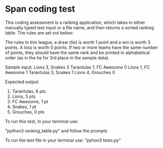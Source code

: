 # Span coding test

This coding assessment is a ranking application, which takes in either manually typed text input or a file name, and then returns a sorted ranking table. The rules are set out below:

The rules
In this league, a draw (tie) is worth 1 point and a win is worth 3 points. A loss is worth 0 points.
If two or more teams have the same number of points, they should have the same rank and be
printed in alphabetical order (as in the tie for 3rd place in the sample data).


Sample input:
Lions 3, Snakes 3
Tarantulas 1, FC Awesome 0
Lions 1, FC Awesome 1
Tarantulas 3, Snakes 1
Lions 4, Grouches 0

Expected output:
1. Tarantulas, 6 pts
2. Lions, 5 pts
3. FC Awesome, 1 pt
3. Snakes, 1 pt
5. Grouches, 0 pts

To run this test, in your terminal use:

"python3 ranking_table.py" and follow the prompts

To run the test file in your terminal use:
"pyhon3 tests.py" 
